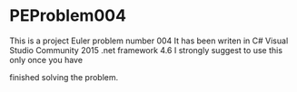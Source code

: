 PEProblem004
============
This is a project Euler problem number 004
It has been writen in 
C#
Visual Studio Community 2015
.net framework 4.6
I strongly suggest to use this only once you have 

finished solving the problem.
